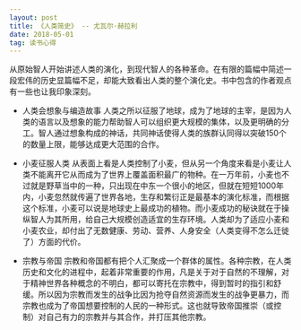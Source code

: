 ```yaml
---
layout: post
title: 《人类简史》 -- 尤瓦尔·赫拉利
date: 2018-05-01
tag: 读书心得
---
```


从原始智人开始讲述人类的演化，到现代智人的各种革命。在有限的篇幅中简述一段宏伟的历史显篇幅不足，却能大致看出人类的整个演化史。书中包含的作者观点有一些也让我印象深刻。

- 人类会想象与编造故事
人类之所以征服了地球，成为了地球的主宰，是因为人类的语言以及想象的能力帮助智人可以组织更大规模的集体，以及更明确的分工。智人通过想象构成的神话，共同神话使得人类的族群认同得以突破150个的数量上限，能够达成更大范围的合作。

- 小麦征服人类
从表面上看是人类控制了小麦，但从另一个角度来看是小麦让人类不能离开它从而成为了世界上覆盖面积最广的物种。在一万年前，小麦也不过就是野草当中的一种，只出现在中东一个很小的地区，但就在短短1000年内，小麦忽然就传遍了世界各地，生存和繁衍正是最基本的演化标准，而根据这个标准，小麦可以说是地球史上最成功的植物。而小麦成功的秘诀就在于操纵智人为其所用，给自己大规模创造适宜的生存环境。人类却为了适应小麦和小麦农业，却付出了无数健康、劳动、营养、人身安全（人类变得不怎么迁徙了）方面的代价。

- 宗教与帝国
宗教和帝国都有把个人汇聚成一个群体的属性。各种宗教，在人类历史和文化的进程中，起着非常重要的作用，凡是关于对于自然的不理解，对于精神世界各种概念的不明白，都可以寄托在宗教中，得到暂时的指引和舒缓。所以因为宗教而发生的战争比因为抢夺自然资源而发生的战争更暴力，而宗教也成为了帝国想要控制的人民的一种形式。这也就导致帝国推崇（或控制）对自己有力的宗教并与其合作，并打压其他宗教。